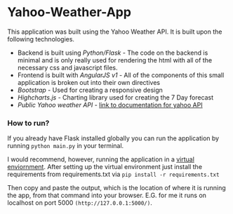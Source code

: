 # Yahoo-Weather-App

This application was built using the Yahoo Weather API. It is built upon the following technologies.

+ Backend is built using *Python/Flask* - The code on the backend is minimal and is only really used for rendering the html with all of the necessary css and javascript files.
+ Frontend is built with *AngularJS v1* - All of the components of this small application is broken out into their own directives
+ *Bootstrap* - Used for creating a responsive design
+ *Highcharts.js* - Charting library used for creating the 7 Day forecast
+ *Public Yahoo weather API* - [link to documentation for yahoo API](https://developer.yahoo.com/weather/)

### How to run?

If you already have Flask installed globally you can run the application by running `python main.py` in your terminal. 

I would recommend, however, running the application in a [virtual enviornment](http://docs.python-guide.org/en/latest/dev/virtualenvs/). After setting up the virtual environment just install the requirements from requirements.txt via `pip install -r requirements.txt`

Then copy and paste the output, which is the location of where it is running the app, from that command into your browser. E.G. for me it runs on localhost on port 5000 `(http://127.0.0.1:5000/)`.


